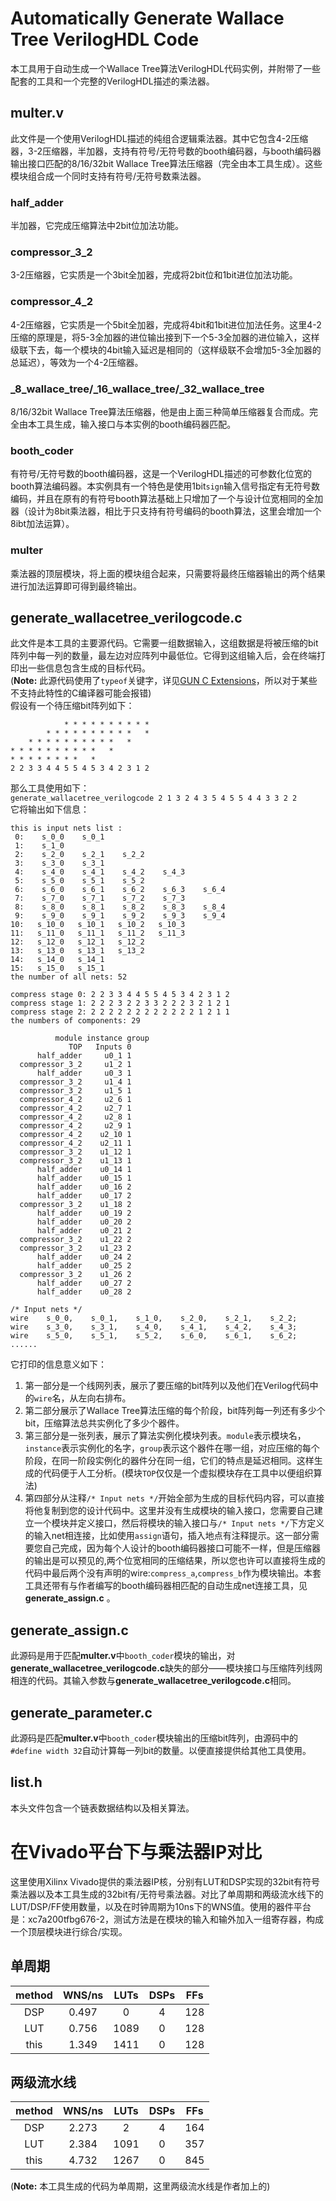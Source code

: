 # Automatically Generate Wallace Tree VerilogHDL Code
本工具用于自动生成一个Wallace Tree算法VerilogHDL代码实例，并附带了一些配套的工具和一个完整的VerilogHDL描述的乘法器。
## multer.v
此文件是一个使用VerilogHDL描述的纯组合逻辑乘法器。其中它包含4-2压缩器，3-2压缩器，半加器，支持有符号/无符号数的booth编码器，与booth编码器输出接口匹配的8/16/32bit Wallace Tree算法压缩器（完全由本工具生成）。这些模块组合成一个同时支持有符号/无符号数乘法器。
### half_adder
半加器，它完成压缩算法中2bit位加法功能。
### compressor_3_2
3-2压缩器，它实质是一个3bit全加器，完成将2bit位和1bit进位加法功能。
### compressor_4_2
4-2压缩器，它实质是一个5bit全加器，完成将4bit和1bit进位加法任务。这里4-2压缩的原理是，将5-3全加器的进位输出接到下一个5-3全加器的进位输入，这样级联下去，每一个模块的4bit输入延迟是相同的（这样级联不会增加5-3全加器的总延迟），等效为一个4-2压缩器。
### \_8\_wallace\_tree/\_16\_wallace\_tree/\_32\_wallace\_tree
8/16/32bit Wallace Tree算法压缩器，他是由上面三种简单压缩器复合而成。完全由本工具生成，输入接口与本实例的booth编码器匹配。
### booth_coder
有符号/无符号数的booth编码器，这是一个VerilogHDL描述的可参数化位宽的booth算法编码器。本实例具有一个特色是使用1bit`sign`输入信号指定有无符号数编码，并且在原有的有符号booth算法基础上只增加了一个与设计位宽相同的全加器（设计为8bit乘法器，相比于只支持有符号编码的booth算法，这里会增加一个8ibt加法运算）。
### multer
乘法器的顶层模块，将上面的模块组合起来，只需要将最终压缩器输出的两个结果进行加法运算即可得到最终输出。
## generate\_wallacetree\_verilogcode.c
此文件是本工具的主要源代码。它需要一组数据输入，这组数据是将被压缩的bit阵列中每一列的数量，最左边对应阵列中最低位。它得到这组输入后，会在终端打印出一些信息包含生成的目标代码。  
(**Note:** 此源代码使用了`typeof`关键字，详见[GUN C Extensions](https://gcc.gnu.org/onlinedocs/gcc-4.6.2/gcc/C-Extensions.html#C-Extensions)，所以对于某些不支持此特性的C编译器可能会报错)  
假设有一个待压缩bit阵列如下：  
```
            * * * * * * * * * *
        * * * * * * * * * *   *
    * * * * * * * * * *   *
* * * * * * * * * *   *
* * * * * * * *   *
2 2 3 3 4 4 5 5 4 5 3 4 2 3 1 2
```
那么工具使用如下：  
`generate_wallacetree_verilogcode 2 1 3 2 4 3 5 4 5 5 4 4 3 3 2 2`  
它将输出如下信息：  
```
this is input nets list :
 0:    s_0_0    s_0_1 
 1:    s_1_0 
 2:    s_2_0    s_2_1    s_2_2 
 3:    s_3_0    s_3_1 
 4:    s_4_0    s_4_1    s_4_2    s_4_3 
 5:    s_5_0    s_5_1    s_5_2 
 6:    s_6_0    s_6_1    s_6_2    s_6_3    s_6_4 
 7:    s_7_0    s_7_1    s_7_2    s_7_3 
 8:    s_8_0    s_8_1    s_8_2    s_8_3    s_8_4 
 9:    s_9_0    s_9_1    s_9_2    s_9_3    s_9_4 
10:   s_10_0   s_10_1   s_10_2   s_10_3 
11:   s_11_0   s_11_1   s_11_2   s_11_3 
12:   s_12_0   s_12_1   s_12_2 
13:   s_13_0   s_13_1   s_13_2 
14:   s_14_0   s_14_1 
15:   s_15_0   s_15_1 
the number of all nets: 52

compress stage 0: 2 2 3 3 4 4 5 5 4 5 3 4 2 3 1 2 
compress stage 1: 2 2 2 3 2 2 3 3 2 2 2 3 2 1 2 1 
compress stage 2: 2 2 2 2 2 2 2 2 2 2 2 2 1 2 1 1 
the numbers of components: 29

          module instance group
             TOP   Inputs 0
      half_adder     u0_1 1
  compressor_3_2     u1_2 1
      half_adder     u0_3 1
  compressor_3_2     u1_4 1
  compressor_3_2     u1_5 1
  compressor_4_2     u2_6 1
  compressor_4_2     u2_7 1
  compressor_4_2     u2_8 1
  compressor_4_2     u2_9 1
  compressor_4_2    u2_10 1
  compressor_4_2    u2_11 1
  compressor_3_2    u1_12 1
  compressor_3_2    u1_13 1
      half_adder    u0_14 1
      half_adder    u0_15 1
      half_adder    u0_16 2
      half_adder    u0_17 2
  compressor_3_2    u1_18 2
      half_adder    u0_19 2
      half_adder    u0_20 2
      half_adder    u0_21 2
  compressor_3_2    u1_22 2
  compressor_3_2    u1_23 2
      half_adder    u0_24 2
      half_adder    u0_25 2
  compressor_3_2    u1_26 2
      half_adder    u0_27 2
      half_adder    u0_28 2

/* Input nets */
wire    s_0_0,    s_0_1,    s_1_0,    s_2_0,    s_2_1,    s_2_2;  
wire    s_3_0,    s_3_1,    s_4_0,    s_4_1,    s_4_2,    s_4_3;  
wire    s_5_0,    s_5_1,    s_5_2,    s_6_0,    s_6_1,    s_6_2; 
......
```  
它打印的信息意义如下：  
1. 第一部分是一个线网列表，展示了要压缩的bit阵列以及他们在Verilog代码中的`wire`名，从左向右排布。
2. 第二部分展示了Wallace Tree算法压缩的每个阶段，bit阵列每一列还有多少个bit，压缩算法总共实例化了多少个器件。
3. 第三部分是一张列表，展示了算法实例化模块列表。`module`表示模块名，`instance`表示实例化的名字，`group`表示这个器件在哪一组，对应压缩的每个阶段，在同一阶段实例化的器件分在同一组，它们的特点是延迟相同。这样生成的代码便于人工分析。(模块`TOP`仅仅是一个虚拟模块存在工具中以便组织算法)
4. 第四部分从注释`/* Input nets */`开始全部为生成的目标代码内容，可以直接将他复制到您的设计代码中。这里并没有生成模块的输入接口，您需要自己建立一个模块并定义接口，然后将模块的输入接口与`/* Input nets */`下方定义的输入net相连接，比如使用`assign`语句，插入地点有注释提示。这一部分需要您自己完成，因为每个人设计的booth编码器接口可能不一样，但是压缩器的输出是可以预见的,两个位宽相同的压缩结果，所以您也许可以直接将生成的代码中最后两个没有声明的wire:`compress_a`,`compress_b`作为模块输出。本套工具还带有与作者编写的booth编码器相匹配的自动生成net连接工具，见**generate_assign.c** 。  
## generate_assign.c
此源码是用于匹配**multer.v**中`booth_coder`模块的输出，对**generate\_wallacetree\_verilogcode.c**缺失的部分——模块接口与压缩阵列线网相连的代码。其输入参数与**generate\_wallacetree\_verilogcode.c**相同。
## generate_parameter.c
此源码是匹配**multer.v**中`booth_coder`模块输出的压缩bit阵列，由源码中的`#define width 32`自动计算每一列bit的数量。以便直接提供给其他工具使用。
## list.h
本头文件包含一个链表数据结构以及相关算法。
# 在Vivado平台下与乘法器IP对比
这里使用Xilinx Vivado提供的乘法器IP核，分别有LUT和DSP实现的32bit有符号乘法器以及本工具生成的32bit有/无符号乘法器。对比了单周期和两级流水线下的LUT/DSP/FF使用数量，以及在时钟周期为10ns下的WNS值。使用的器件平台是：xc7a200tfbg676-2，测试方法是在模块的输入和输外加入一组寄存器，构成一个顶层模块进行综合/实现。
## 单周期
|method|WNS/ns|LUTs|DSPs|FFs|
|:----:|:----:|:--:|:--:|:-:|
|DSP|0.497|0|4|128|
|LUT|0.756|1089|0|128|
|this|1.349|1411|0|128|
## 两级流水线
|method|WNS/ns|LUTs|DSPs|FFs|
|:----:|:----:|:--:|:--:|:-:|
|DSP|2.273|2|4|164|
|LUT|2.384|1091|0|357|
|this|4.732|1267|0|845|

(**Note:** 本工具生成的代码为单周期，这里两级流水线是作者加上的)
